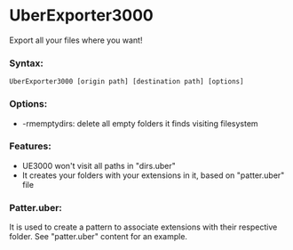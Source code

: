 # UberExporter3000

Export all your files where you want!

### Syntax: 
```UberExporter3000 [origin path] [destination path] [options]```

### Options:
- -rmemptydirs: delete all empty folders it finds visiting filesystem

### Features:
- UE3000 won't visit all paths in "dirs.uber"
- It creates your folders with your extensions in it, based on "patter.uber" file

### Patter.uber:
It is used to create a pattern to associate extensions with their respective folder.
See "patter.uber" content for an example.